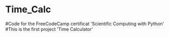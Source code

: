 # Time_Calc

#Code for the FreeCodeCamp certificat 'Scientific Computing with Python'
#This is the first project 'Time Calculator'
